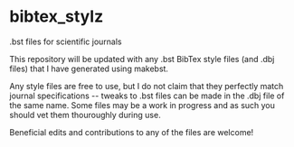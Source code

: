 bibtex_stylz
============

.bst files for scientific journals

This repository will be updated with any .bst BibTex style files (and .dbj files) that I have generated using makebst. 

Any style files are free to use, but I do not claim that they perfectly match journal specifications -- tweaks to .bst files can be made in the .dbj file of the same name. Some files may be a work in progress and as such you should vet them thouroughly during use.

Beneficial edits and contributions to any of the files are welcome!
